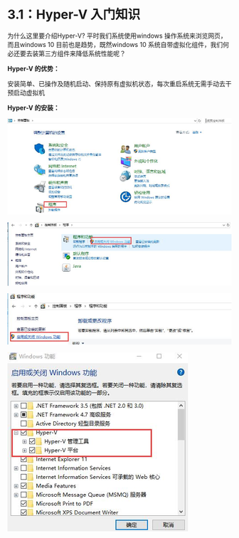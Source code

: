 # 3.1：Hyper-V 入门知识

为什么这里要介绍Hyper-V? 平时我们系统使用windows 操作系统来浏览网页，而且windows 10 目前也是趋势，既然windows 10 系统自带虚拟化组件，我们何必还要去装第三方组件来降低系统性能呢？

**Hyper-V 的优势：**

安装简单、已操作及随机启动、保持原有虚拟机状态，每次重启系统无需手动去干预启动虚拟机

**Hyper-V 的安装：**

![](../.gitbook/assets/20180410001.jpg)

![](../.gitbook/assets/20180410002.jpg)

![](../.gitbook/assets/20180410003.jpg)

![](../.gitbook/assets/20180410004.jpg)

